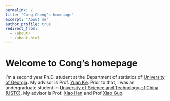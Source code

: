```yaml
---
permalink: /
title: "Cong Cheng's homepage"
excerpt: "About me"
author_profile: true
redirect_from: 
  - /about/
  - /about.html
---
```


Welcome to Cong’s homepage
======
I’m a second year Ph.D. student at the Department of statistics of [University of Georgia](https://www.stat.uga.edu). My advisor is Prof. [Yuan Ke](https://yuan-ke.github.io). Prior to that, I was an undergraduate student in [University of Science and Technology of China (USTC)](http://math.ustc.edu.cn/ENGLISH/list.htm). My advisor is Prof. [Xiao Han](https://bs.ustc.edu.cn/english/profile.php?id=652) and Prof [Xiao Guo](https://bs.ustc.edu.cn/english/profile.php?id=308).
